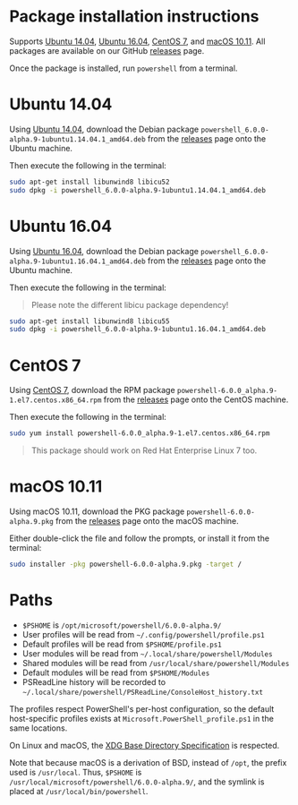 Package installation instructions
=================================

Supports [Ubuntu 14.04][u14], [Ubuntu 16.04][u16],
[CentOS 7][cos], and [macOS 10.11][osx].
All packages are available on our GitHub [releases][] page.

Once the package is installed, run `powershell` from a terminal.

[u14]: #ubuntu-1404
[u16]: #ubuntu-1604
[cos]: #centos-7
[osx]: #os-x-1011

Ubuntu 14.04
============

Using [Ubuntu 14.04][], download the Debian package
`powershell_6.0.0-alpha.9-1ubuntu1.14.04.1_amd64.deb`
from the [releases][] page onto the Ubuntu machine.

Then execute the following in the terminal:

```sh
sudo apt-get install libunwind8 libicu52
sudo dpkg -i powershell_6.0.0-alpha.9-1ubuntu1.14.04.1_amd64.deb
```

[Ubuntu 14.04]: http://releases.ubuntu.com/14.04/

Ubuntu 16.04
============

Using [Ubuntu 16.04][], download the Debian package
`powershell_6.0.0-alpha.9-1ubuntu1.16.04.1_amd64.deb`
from the [releases][] page onto the Ubuntu machine.

Then execute the following in the terminal:

> Please note the different libicu package dependency!

```sh
sudo apt-get install libunwind8 libicu55
sudo dpkg -i powershell_6.0.0-alpha.9-1ubuntu1.16.04.1_amd64.deb
```

[Ubuntu 16.04]: http://releases.ubuntu.com/16.04/


CentOS 7
========

Using [CentOS 7][], download the RPM package
`powershell-6.0.0_alpha.9-1.el7.centos.x86_64.rpm`
from the [releases][] page onto the CentOS machine.

Then execute the following in the terminal:

```sh
sudo yum install powershell-6.0.0_alpha.9-1.el7.centos.x86_64.rpm
```

> This package should work on Red Hat Enterprise Linux 7 too.

[CentOS 7]: https://www.centos.org/download/

macOS 10.11
==========

Using macOS 10.11, download the PKG package `powershell-6.0.0-alpha.9.pkg` from the [releases][] page onto the macOS machine.

Either double-click the file and follow the prompts,
or install it from the terminal:

```sh
sudo installer -pkg powershell-6.0.0-alpha.9.pkg -target /
```

Paths
=====

* `$PSHOME` is `/opt/microsoft/powershell/6.0.0-alpha.9/`
* User profiles will be read from `~/.config/powershell/profile.ps1`
* Default profiles will be read from `$PSHOME/profile.ps1`
* User modules will be read from `~/.local/share/powershell/Modules`
* Shared modules will be read from `/usr/local/share/powershell/Modules`
* Default modules will be read from `$PSHOME/Modules`
* PSReadLine history will be recorded to `~/.local/share/powershell/PSReadLine/ConsoleHost_history.txt`

The profiles respect PowerShell's per-host configuration,
so the default host-specific profiles exists at `Microsoft.PowerShell_profile.ps1` in the same locations.

On Linux and macOS, the [XDG Base Directory Specification][xdg-bds] is respected.


Note that because macOS is a derivation of BSD,
instead of `/opt`, the prefix used is `/usr/local`.
Thus, `$PSHOME` is `/usr/local/microsoft/powershell/6.0.0-alpha.9/`,
and the symlink is placed at `/usr/local/bin/powershell`.

[releases]: https://github.com/PowerShell/PowerShell/releases/latest
[xdg-bds]: https://specifications.freedesktop.org/basedir-spec/basedir-spec-latest.html

